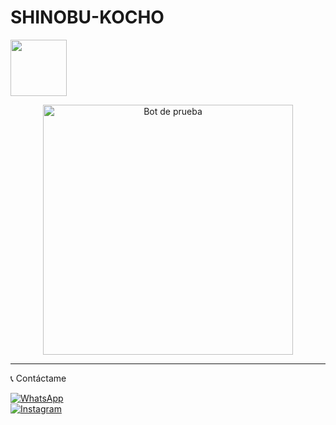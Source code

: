 # SHINOBU-KOCHO


<a href="https://github.com/ypsuke862">
<img src="http://readme-typing-svg.herokuapp.com?font=Fira+Code&size=22&duration=4000&color=E573D6&center=true&vCenter=true&lines=🦋𝐑𝐄𝐏𝐎𝐒𝐈𝐓𝐎𝐑𝐈𝐎+𝐎𝐅𝐂+𝐃𝐄+𝐒𝐇𝐈𝐍𝐎𝐁𝐔+💜🌸;💜🦋+𝐄𝐒𝐓𝐄+𝐁𝐎𝐓+𝐄𝐒+𝐔𝐍𝐀+𝐏𝐑𝐔𝐄𝐁𝐀+🌸" height="90px">
</a>
</p>

<p align="center">
<img src="https://qu.ax/lHrxl.jpeg" alt="Bot de prueba" width="400px">
</p>

---

📞 Contáctame

[![WhatsApp](https://img.shields.io/badge/WhatsApp-Contáctame-25D366?style=for-the-badge&logo=whatsapp&logoColor=white)](https://wa.me/529992042946)  
[![Instagram](https://img.shields.io/badge/Instagram-kob_dano_nino-E4405F?style=for-the-badge&logo=instagram&logoColor=white)](https://instagram.com/kob_dano_nino)
